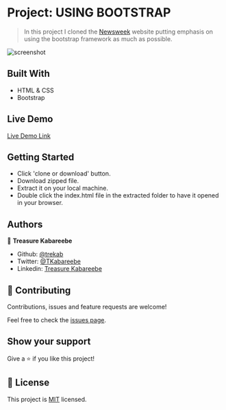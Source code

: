 # Project: USING BOOTSTRAP

> In this project I cloned the [Newsweek](https://www.newsweek.com/) website putting emphasis on using the bootstrap framework as much as possible.

![screenshot](./using_bootstrap.png)

## Built With

- HTML & CSS
- Bootstrap

## Live Demo

[Live Demo Link](https://trekab.github.io/using-bootstrap/)


## Getting Started

- Click 'clone or download' button.
- Download zipped file.
- Extract it on your local machine.
- Double click the index.html file in the extracted folder to have it opened in your browser.

## Authors

👤 **Treasure Kabareebe**

- Github: [@trekab](https://github.com/trekab)
- Twitter: [@TKabareebe](https://twitter.com/TKabareebe)
- Linkedin: [Treasure Kabareebe](https://www.linkedin.com/in/treasure-kabareebe/)

## 🤝 Contributing

Contributions, issues and feature requests are welcome!

Feel free to check the [issues page](issues/).

## Show your support

Give a ⭐️ if you like this project!

## 📝 License

This project is [MIT](lic.url) licensed.